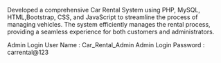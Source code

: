 Developed a comprehensive Car Rental System using PHP, MySQL, HTML,Bootstrap, CSS, and JavaScript to streamline the process of managing vehicles.
The system efficiently manages the rental process, providing a seamless experience for both customers and administrators.

Admin Login User Name : Car_Rental_Admin
Admin Login Password : carrental@123 
